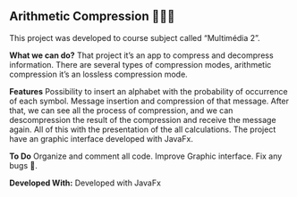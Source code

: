 ## **Arithmetic Compression  👨🏽‍💻**

This project was developed to course subject called “Multimédia 2”.

**What we can do?**
That project it’s an app to compress and decompress information.
There are several types of compression modes, arithmetic compression it’s an lossless compression mode.

**Features**
Possibility to insert an alphabet with the probability of occurrence of each symbol.
Message insertion and compression of that message.
After that, we can see all the process of compression, and we can descompression the result of the compression and receive the message again. All of this with the presentation of the all calculations.
The project have an graphic interface developed with JavaFx.

**To Do**
Organize and comment all code.
Improve Graphic interface.
Fix any bugs 👾.

**Developed With:**
Developed with JavaFx

